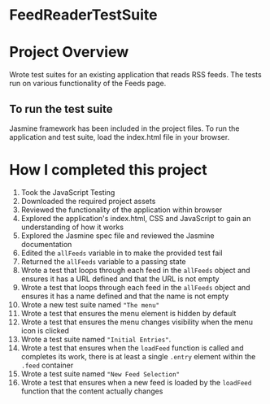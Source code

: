 # FeedReaderTestSuite

# Project Overview

Wrote test suites for an existing application that reads RSS feeds. The tests run on various functionality of the Feeds page.


## To run the test suite

Jasmine framework has been included in the project files.
To run the application and test suite, load the index.html file in your browser.

# How I completed this project

1. Took the JavaScript Testing 
2. Downloaded the required project assets
3. Reviewed the functionality of the application within browser
4. Explored the application's index.html, CSS and JavaScript to gain an understanding of how it works
5. Explored the Jasmine spec file and reviewed the Jasmine documentation
6. Edited the `allFeeds` variable in to make the provided test fail
7. Returned the `allFeeds` variable to a passing state
8. Wrote a test that loops through each feed in the `allFeeds` object and ensures it has a URL defined and that the URL is not empty
9. Wrote a test that loops through each feed in the `allFeeds` object and ensures it has a name defined and that the name is not empty
10. Wrote a new test suite named `"The menu"`
11. Wrote a test that ensures the menu element is hidden by default
12. Wrote a test that ensures the menu changes visibility when the menu icon is clicked
13. Wrote a test suite named `"Initial Entries"`.
14. Wrote a test that ensures when the `loadFeed` function is called and completes its work, there is at least a single `.entry` element within the `.feed` container
15. Wrote a test suite named `"New Feed Selection"`
16. Wrote a test that ensures when a new feed is loaded by the `loadFeed` function that the content actually changes
